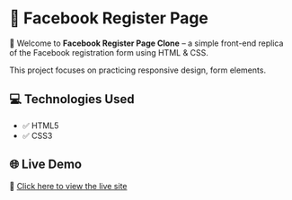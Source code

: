 # 📘 Facebook Register Page 

👋 Welcome to **Facebook Register Page Clone** – a simple front-end replica of the Facebook registration form using HTML & CSS.

This project focuses on practicing responsive design, form elements.

## 💻 Technologies Used

- ✅ HTML5
- ✅ CSS3

## 🌐 Live Demo

🔗 [Click here to view the live site](https://abdessamadachaha.github.io/facebook_register/)

